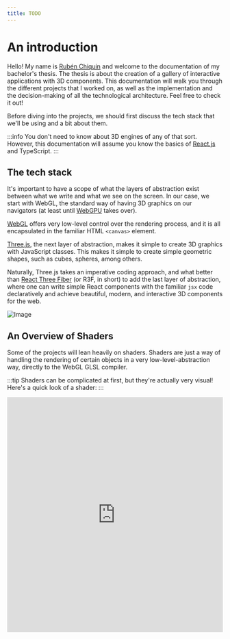 ```yaml
---
title: TODO
---
```


# An introduction

Hello! My name is [Rubén Chiquin](https://randreu.dev) and welcome to the documentation of my bachelor's thesis. The thesis is about the creation of a gallery of interactive applications with 3D components. This documentation will walk you through the different projects that I worked on, as well as the implementation and the decision-making of all the technological architecture. Feel free to check it out!

Before diving into the projects, we should first discuss the tech stack that we'll be using and a bit about them.

:::info
You don't need to know about 3D engines of any of that sort. However, this documentation will assume you know the basics of [React.js](https://react.dev) and TypeScript.
:::

## The tech stack

It's important to have a scope of what the layers of abstraction exist between what we write and what we see on the screen. In our case, we start with WebGL, the standard way of having 3D graphics on our navigators (at least until [WebGPU](https://developer.chrome.com/blog/webgpu-release/) takes over).

[WebGL](https://developer.mozilla.org/en-US/docs/Web/API/WebGL_API) offers very low-level control over the rendering process, and it is all encapsulated in the familiar HTML `<canvas>` element.

[Three.js](https://threejs.org/), the next layer of abstraction, makes it simple to create 3D graphics with JavaScript classes. This makes it simple to create simple geometric shapes, such as cubes, spheres, among others.

Naturally, Three.js takes an imperative coding approach, and what better than [React Three Fiber](https://docs.pmnd.rs/react-three-fiber/getting-started/introduction) (or R3F, in short) to add the last layer of abstraction, where one can write simple React components with the familiar `jsx` code declaratively and achieve beautiful, modern, and interactive 3D components for the web.

![Image](/img/optIns.png)

## An Overview of Shaders

Some of the projects will lean heavily on shaders. Shaders are just a way of handling the rendering of certain objects in a very low-level-abstraction way, directly to the WebGL GLSL compiler.

:::tip
Shaders can be complicated at first, but they're actually very visual! Here's a quick look of a shader:
:::

<iframe height="550" width="100%"  title="Shaders" src="https://actarian.github.io/vscode-glsl-canvas/?glsl=buffers
" frameBorder="no" loading="lazy"/>

It is often used for particularly peculiar tasks that require a very surgical control of the rendering process. As Patricio Gonzalez put it in his book [The Book of Shaders](https://thebookofshaders.com):

> In shader-land we don’t have too many resources for debugging besides assigning strong colors to variables and trying to make sense of them. You will discover that sometimes coding in GLSL is very similar to putting ships inside bottles. Is equally hard, beautiful and gratifying.

![image](/img/shaderBook.png)

## What does a React 3D component look like?

Fortunately, not everything will require to be handled in GLSL. React-three-fiber can greatly help us simplify the interactivity and rendering process. I'll take a great example from React Three Fiber. If you're used to React, this will look familiar:

```tsx
import { createRoot } from "react-dom/client";
import React, { useRef, useState } from "react";
import { Canvas, useFrame } from "@react-three/fiber";

function Box(props) {
  // This reference will give us direct access to the mesh
  const mesh = useRef();
  // Set up state for the hovered and active state
  const [hovered, setHover] = useState(false);
  const [active, setActive] = useState(false);
  // Subscribe this component to the render-loop, rotate the mesh every frame
  useFrame((state, delta) => (mesh.current.rotation.x += delta));
  // Return view, these are regular three.js elements expressed in JSX
  return (
    <mesh
      {...props}
      ref={mesh}
      scale={active ? 1.5 : 1}
      onClick={(event) => setActive(!active)}
      onPointerOver={(event) => setHover(true)}
      onPointerOut={(event) => setHover(false)}
    >
      <boxGeometry args={[1, 1, 1]} />
      <meshStandardMaterial color={hovered ? "hotpink" : "orange"} />
    </mesh>
  );
}

createRoot(document.getElementById("root")).render(
  <Canvas>
    <ambientLight />
    <pointLight position={[10, 10, 10]} />
    <Box position={[-1.2, 0, 0]} />
    <Box position={[1.2, 0, 0]} />
  </Canvas>
);
```

:::tip
Do you want to try it yourself? Check out this sandbox:

[![Image](/img/basic-app.gif)](https://codesandbox.io/s/icy-tree-brnsm?file=/src/App.tsx)
:::
